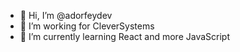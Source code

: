 - 👋 Hi, I’m @adorfeydev
- 👀 I’m working for CleverSystems
- 🌱 I’m currently learning React and more JavaScript 
